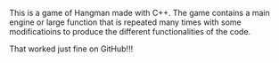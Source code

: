 This is a game of Hangman made with C++. The game contains a main engine or large function that is repeated many times with some modificatioins to produce the different functionalities of the code.

That worked just fine on GitHub!!!